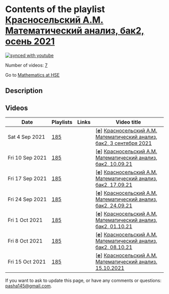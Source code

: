 # Contents of the playlist [Красносельский А.М. Математический анализ, бак2, осень 2021](https://www.youtube.com/playlist?list=PLq3E5oubNNoAfGdZ-jeXAfETptzDIfgYp)

[![synced with youtube](https://img.shields.io/github/last-commit/mathphysschool/mathphysschool.github.io/autoupdate1?label=synced%20with%20youtube)](#)

Number of videos: [7](#videos)

Go to [Mathematics at HSE](../README.md)

## Description



## Videos

|Date|Playlists|Links|Video title|
|---|---|---|---|
| Sat&nbsp;4&nbsp;Sep&nbsp;2021 | [185](../playlists/185 "Красносельский А.М. Математический анализ, бак2, осень 2021") |  | [[**e**](https://studio.youtube.com/video/0-gkfGZVFH4/edit "Edit")] [Красносельский А.М. Математический анализ, бак2, 3 сентября 2021](https://www.youtube.com/watch?v=0-gkfGZVFH4&list=PLq3E5oubNNoAfGdZ-jeXAfETptzDIfgYp) |
| Fri&nbsp;10&nbsp;Sep&nbsp;2021 | [185](../playlists/185 "Красносельский А.М. Математический анализ, бак2, осень 2021") |  | [[**e**](https://studio.youtube.com/video/xYSdEQrNhW8/edit "Edit")] [Красносельский А.М. Математический анализ, бак2, 10.09.21](https://www.youtube.com/watch?v=xYSdEQrNhW8&list=PLq3E5oubNNoAfGdZ-jeXAfETptzDIfgYp) |
| Fri&nbsp;17&nbsp;Sep&nbsp;2021 | [185](../playlists/185 "Красносельский А.М. Математический анализ, бак2, осень 2021") |  | [[**e**](https://studio.youtube.com/video/brbcuaoXZmQ/edit "Edit")] [Красносельский А.М. Математический анализ, бак2, 17.09.21](https://www.youtube.com/watch?v=brbcuaoXZmQ&list=PLq3E5oubNNoAfGdZ-jeXAfETptzDIfgYp) |
| Fri&nbsp;24&nbsp;Sep&nbsp;2021 | [185](../playlists/185 "Красносельский А.М. Математический анализ, бак2, осень 2021") |  | [[**e**](https://studio.youtube.com/video/jqEziI6L3-k/edit "Edit")] [Красносельский А.М. Математический анализ, бак2, 24.09.21](https://www.youtube.com/watch?v=jqEziI6L3-k&list=PLq3E5oubNNoAfGdZ-jeXAfETptzDIfgYp) |
| Fri&nbsp;1&nbsp;Oct&nbsp;2021 | [185](../playlists/185 "Красносельский А.М. Математический анализ, бак2, осень 2021") |  | [[**e**](https://studio.youtube.com/video/fD5aBXhwk_M/edit "Edit")] [Красносельский А.М. Математический анализ, бак2, 01.10.21](https://www.youtube.com/watch?v=fD5aBXhwk_M&list=PLq3E5oubNNoAfGdZ-jeXAfETptzDIfgYp) |
| Fri&nbsp;8&nbsp;Oct&nbsp;2021 | [185](../playlists/185 "Красносельский А.М. Математический анализ, бак2, осень 2021") |  | [[**e**](https://studio.youtube.com/video/DteP_sidw9U/edit "Edit")] [Красносельский А.М. Математический анализ, бак2, 08.10.21](https://www.youtube.com/watch?v=DteP_sidw9U&list=PLq3E5oubNNoAfGdZ-jeXAfETptzDIfgYp) |
| Fri&nbsp;15&nbsp;Oct&nbsp;2021 | [185](../playlists/185 "Красносельский А.М. Математический анализ, бак2, осень 2021") |  | [[**e**](https://studio.youtube.com/video/l01-bo51jYk/edit "Edit")] [Красносельский А.М. Математический анализ. 15.10.2021](https://www.youtube.com/watch?v=l01-bo51jYk&list=PLq3E5oubNNoAfGdZ-jeXAfETptzDIfgYp) |


 If you want to ask to update this page, or have any comments or questions: <pasha145@gmail.com>.